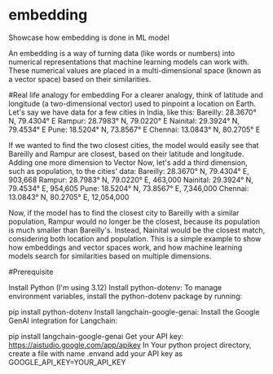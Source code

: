 # embedding
Showcase how embedding is done in ML model

An embedding is a way of turning data (like words or numbers) into numerical representations that machine learning models can work with. These numerical values are placed in a multi-dimensional space (known as a vector space) based on their similarities.


#Real life analogy for embedding
For a clearer analogy, think of latitude and longitude (a two-dimensional vector) used to pinpoint a location on Earth. Let's say we have data for a few cities in India, like this:
Bareilly: 28.3670° N, 79.4304° E
Rampur: 28.7983° N, 79.0220° E
Nainital: 29.3924° N, 79.4534° E
Pune: 18.5204° N, 73.8567° E
Chennai: 13.0843° N, 80.2705° E

If we wanted to find the two closest cities, the model would easily see that Bareilly and Rampur are closest, based on their latitude and longitude.
Adding one more dimension to Vector
Now, let's add a third dimension, such as population, to the cities' data:
Bareilly: 28.3670° N, 79.4304° E, 903,668
Rampur: 28.7983° N, 79.0220° E, 463,000
Nainital: 29.3924° N, 79.4534° E, 954,605
Pune: 18.5204° N, 73.8567° E, 7,346,000
Chennai: 13.0843° N, 80.2705° E, 12,054,000

Now, if the model has to find the closest city to Bareilly with a similar population, Rampur would no longer be the closest, because its population is much smaller than Bareilly's. Instead, Nainital would be the closest match, considering both location and population.
This is a simple example to show how embeddings and vector spaces work, and how machine learning models search for similarities based on multiple dimensions.


#Prerequisite

Install Python (I'm using 3.12)
Install python-dotenv: To manage environment variables, install the python-dotenv package by running:

pip install python-dotenv
Install langchain-google-genai: Install the Google GenAI integration for Langchain:

pip install langchain-google-genai
Get your API key: https://aistudio.google.com/app/apikey
In Your python project directory, create a file with name .envand add your API key as GOOGLE_API_KEY=YOUR_API_KEY

